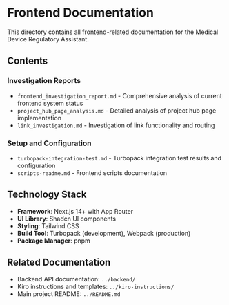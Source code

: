 # Frontend Documentation

This directory contains all frontend-related documentation for the Medical Device Regulatory Assistant.

## Contents

### Investigation Reports
- `frontend_investigation_report.md` - Comprehensive analysis of current frontend system status
- `project_hub_page_analysis.md` - Detailed analysis of project hub page implementation
- `link_investigation.md` - Investigation of link functionality and routing

### Setup and Configuration
- `turbopack-integration-test.md` - Turbopack integration test results and configuration
- `scripts-readme.md` - Frontend scripts documentation

## Technology Stack

- **Framework**: Next.js 14+ with App Router
- **UI Library**: Shadcn UI components
- **Styling**: Tailwind CSS
- **Build Tool**: Turbopack (development), Webpack (production)
- **Package Manager**: pnpm

## Related Documentation

- Backend API documentation: `../backend/`
- Kiro instructions and templates: `../kiro-instructions/`
- Main project README: `../README.md`
